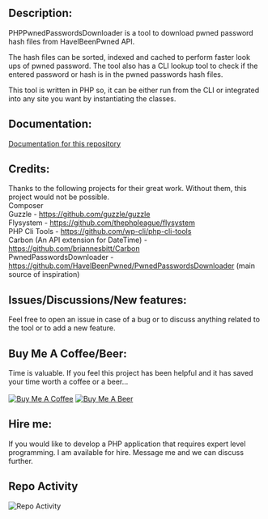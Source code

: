 ## Description:
PHPPwnedPasswordsDownloader is a tool to download pwned password hash files from HaveIBeenPwned API.

The hash files can be sorted, indexed and cached to perform faster look ups of pwned password. The tool also has a CLI lookup tool to check if the entered password or hash is in the pwned passwords hash files.

This tool is written in PHP so, it can be either run from the CLI or integrated into any site you want by instantiating the classes.

## Documentation:

[Documentation for this repository](https://github.com/oyeaussie/PHPPwnedPasswordsDownloader/wiki/1.-Description)

## Credits:
Thanks to the following projects for their great work. Without them, this project would not be possible.<br>
Composer<br>
Guzzle - https://github.com/guzzle/guzzle<br>
Flysystem - https://github.com/thephpleague/flysystem<br>
PHP Cli Tools - https://github.com/wp-cli/php-cli-tools<br>
Carbon (An API extension for DateTime) - https://github.com/briannesbitt/Carbon<br>
PwnedPasswordsDownloader - https://github.com/HaveIBeenPwned/PwnedPasswordsDownloader (main source of inspiration)

## Issues/Discussions/New features:
Feel free to open an issue in case of a bug or to discuss anything related to the tool or to add a new feature.

## Buy Me A Coffee/Beer:
Time is valuable. If you feel this project has been helpful and it has saved your time worth a coffee or a beer...<br><br>
<a href="https://www.buymeacoffee.com/oyeaussie" target="_blank"><img src="https://github.com/oyeaussie/assets/blob/main/buymecoffee.jpg" alt="Buy Me A Coffee"></a>
<a href="https://github.com/sponsors/oyeaussie?frequency=one-time&sponsor=oyeaussie&amount=10" target="_blank"><img src="https://github.com/oyeaussie/assets/blob/main/buymebeer.jpg" alt="Buy Me A Beer"></a>

## Hire me:
If you would like to develop a PHP application that requires expert level programming. I am available for hire. Message me and we can discuss further.

## Repo Activity

![Repo Activity](https://repobeats.axiom.co/api/embed/a0a8c0ea52ef86920dd11ae43e449616abe0ad8f.svg "Repobeats analytics image")